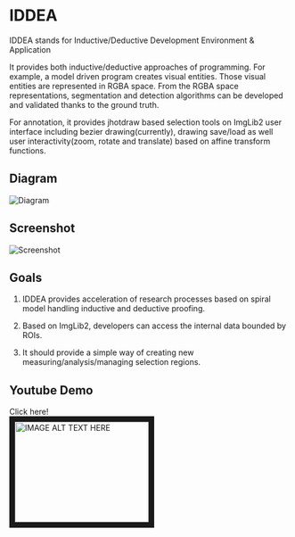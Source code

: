IDDEA
=====

IDDEA stands for Inductive/Deductive Development Environment &amp; Application

It provides both inductive/deductive approaches of programming.
For example, a model driven program creates visual entities. Those visual entities are represented in RGBA space.
From the RGBA space representations, segmentation and detection algorithms can be developed and validated thanks to the ground truth.

For annotation, it provides jhotdraw based selection tools on ImgLib2 user interface
including bezier drawing(currently), drawing save/load as well user
interactivity(zoom, rotate and translate) based on affine transform functions.

Diagram
--
![Diagram](https://github.com/hkmoon/IDDEA/blob/master/InteractiveDisplay/doc/IDDEA-mindmap.png?raw=true)

Screenshot
--
![Screenshot](https://github.com/hkmoon/IDDEA/blob/master/InteractiveDisplay/doc/screenshot01.png?raw=true)

Goals
------

1. IDDEA provides acceleration of research processes based on spiral model handling inductive and deductive proofing.

2. Based on ImgLib2, developers can access the internal data bounded by ROIs.

3. It should provide a simple way of creating new measuring/analysis/managing selection regions.


Youtube Demo
--

Click here!<br/>
<a href="http://www.youtube.com/watch?feature=player_embedded&v=I410tC76-ws" target="_blank">
<img src="http://img.youtube.com/vi/I410tC76-ws/0.jpg" alt="IMAGE ALT TEXT HERE" width="240" height="180" border="10" />
</a>
